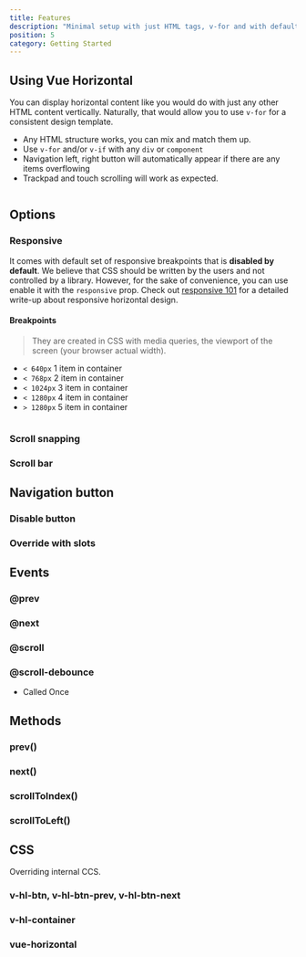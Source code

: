 ```yaml
---
title: Features
description: "Minimal setup with just HTML tags, v-for and with default responsive."
position: 5
category: Getting Started
---
```


## Using Vue Horizontal 

You can display horizontal content like you would do with just any other HTML content vertically.
Naturally, that would allow you to use `v-for` for a consistent design template.

* Any HTML structure works, you can mix and match them up.
* Use `v-for` and/or `v-if` with any `div` or `component`
* Navigation left, right button will automatically appear if there are any items overflowing
* Trackpad and touch scrolling will work as expected. 

```vue[snippets/features/features-using.vue]
```

## Options

### Responsive

It comes with default set of responsive breakpoints that is **disabled by default**.
We believe that CSS should be written by the users and not controlled by a library.
However, for the sake of convenience, you can use enable it with the `responsive` prop.
Check out [responsive 101](/recipes-design/responsive) for a detailed write-up about responsive horizontal design.

#### Breakpoints

> They are created in CSS with media queries, the viewport of the screen (your browser actual width).

* `< 640px` 1 item in container
* `< 768px` 2 item in container
* `< 1024px` 3 item in container
* `< 1280px` 4 item in container
* `> 1280px` 5 item in container

```vue[snippets/features/features-responsive.vue]
```

### Scroll snapping
### Scroll bar

## Navigation button
### Disable button
### Override with slots

## Events

### @prev
### @next
### @scroll
### @scroll-debounce

* Called Once

## Methods

### prev()
### next()
### scrollToIndex()
### scrollToLeft()

## CSS
 
Overriding internal CCS.

### v-hl-btn, v-hl-btn-prev, v-hl-btn-next
### v-hl-container
### vue-horizontal
